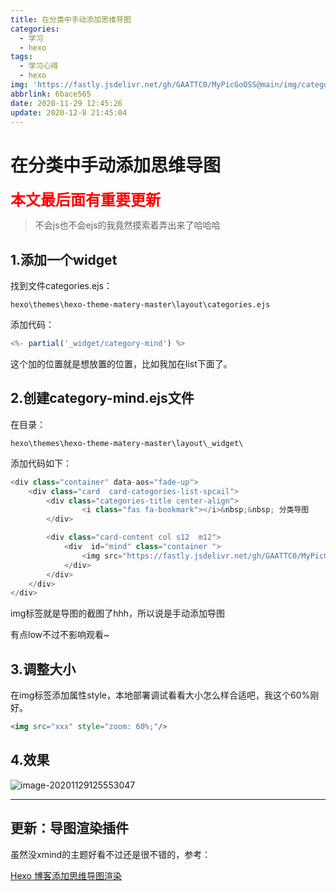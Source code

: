 ```yaml
---
title: 在分类中手动添加思维导图
categories:
  - 学习
  - hexo
tags:
  - 学习心得
  - hexo
img: 'https://fastly.jsdelivr.net/gh/GAATTC0/MyPicGoOSS@main/img/categories2021218.jpg'
abbrlink: 6bace565
date: 2020-11-29 12:45:26
update: 2020-12-8 21:45:04
---
```


# 在分类中手动添加思维导图

**<font color=red size=5>本文最后面有重要更新</font>**

> 不会js也不会ejs的我竟然摸索着弄出来了哈哈哈

## 1.添加一个widget

找到文件categories.ejs：

```
hexo\themes\hexo-theme-matery-master\layout\categories.ejs
```

添加代码：

```javascript
<%- partial('_widget/category-mind') %>
```

这个加的位置就是想放置的位置，比如我加在list下面了。

## 2.创建category-mind.ejs文件

在目录：

```
hexo\themes\hexo-theme-matery-master\layout\_widget\
```

添加代码如下：

```javascript
<div class="container" data-aos="fade-up">
    <div class="card  card-categories-list-spcail">
        <div class="categories-title center-align">
                <i class="fas fa-bookmark"></i>&nbsp;&nbsp; 分类导图
        </div>

        <div class="card-content col s12  m12">
			<div  id="mind" class="container ">
				<img src="https://fastly.jsdelivr.net/gh/GAATTC0/MyPicGoOSS@main/img/category.jpg" style="zoom: 60%;"/>
			</div>
		</div>
	</div>   
</div>
```

img标签就是导图的截图了hhh，所以说是手动添加导图

有点low不过不影响观看~

## 3.调整大小

在img标签添加属性style，本地部署调试看看大小怎么样合适吧，我这个60%刚好。

```html
<img src="xxx" style="zoom: 60%;"/>
```

## 4.效果

![image-20201129125553047](https://fastly.jsdelivr.net/gh/GAATTC0/MyPicGoOSS@main/img/image-20201129125553047.png)



<hr>

## 更新：导图渲染插件

虽然没xmind的主题好看不过还是很不错的，参考：

[Hexo 博客添加思维导图渲染](https://zhangxiaocai.cn/posts/5a2c12e2.html)